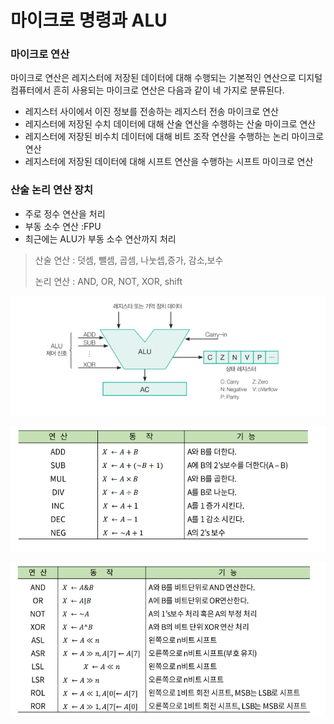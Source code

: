 # 마이크로 명령과 ALU



### 마이크로 연산

마이크로 연산은 레지스터에 저장된 데이터에 대해 수행되는 기본적인 연산으로 디지털 컴퓨터에서 흔히 사용되는 마이크로 연산은 다음과 같이 네 가지로 분류된다.

- 레지스터 사이에서 이진 정보를 전송하는 레지스터 전송 마이크로 연산
- 레지스터에 저장된 수치 데이터에 대해 산술 연산을 수행하는 산술 마이크로 연산
- 레지스터에 저장된 비수치 데이터에 대해 비트 조작 연산을 수행하는 논리 마이크로 연산
- 레지스터에 저장된 데이터에 대해 시프트 연산을 수행하는 시프트 마이크로 연산



### 산술 논리 연산 장치

- 주로 정수 연산을 처리
- 부동 소수 연산 :FPU
- 최근에는 ALU가 부동 소수 연산까지 처리

> 산술 연산 : 덧셈, 뺄셈, 곱셈, 나눗셉,증가, 감소,보수
>
> 논리 연산 : AND, OR, NOT, XOR, shift

![img](../image/컴퓨터구조/ca_image21.png)

![img](../image/컴퓨터구조/ca_image22.png)

![img](../image/컴퓨터구조/ca_image23.png)